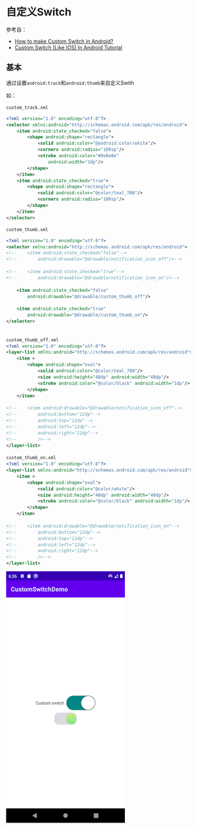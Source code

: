 # 自定义Switch

参考自：

+ [How to make Custom Switch in Android?](https://dev.to/akshayranagujjar/how-to-make-custom-switch-in-android-5d1d)
+ [Custom Switch (Like IOS) In Android Tutorial](https://androidtutorialmagic.wordpress.com/android-material-design-tutorial/custom-switch-like-ios-in-android-tutorial/)



## 基本

通过设置`android:track`和`android:thumb`来自定义Swith

如：

`custom_track.xml`

```xml
<?xml version="1.0" encoding="utf-8"?>
<selector xmlns:android="http://schemas.android.com/apk/res/android">
    <item android:state_checked="false">
        <shape android:shape="rectangle">
            <solid android:color="@android:color/white"/>
            <corners android:radius="100sp"/>
            <stroke android:color="#8e8e8e"
                android:width="1dp"/>
        </shape>
    </item>
    <item android:state_checked="true">
        <shape android:shape="rectangle">
            <solid android:color="@color/teal_700"/>
            <corners android:radius="100sp"/>
        </shape>
    </item>
</selector>
```

`custom_thumb.xml`

```xml
<?xml version="1.0" encoding="utf-8"?>
<selector xmlns:android="http://schemas.android.com/apk/res/android">
<!--    <item android:state_checked="false"-->
<!--        android:drawable="@drawable/notification_icon_off"/>-->

<!--    <item android:state_checked="true"-->
<!--        android:drawable="@drawable/notification_icon_on"/>-->

    <item android:state_checked="false"
        android:drawable="@drawable/custom_thumb_off"/>

    <item android:state_checked="true"
        android:drawable="@drawable/custom_thumb_on"/>
</selector>


custom_thumb_off.xml
<?xml version="1.0" encoding="utf-8"?>
<layer-list xmlns:android="http://schemas.android.com/apk/res/android">
    <item >
        <shape android:shape="oval">
            <solid android:color="@color/teal_700"/>
            <size android:height="48dp" android:width="48dp"/>
            <stroke android:color="@color/black" android:width="1dp"/>
        </shape>
    </item>

<!--    <item android:drawable="@drawable/notification_icon_off"-->
<!--        android:bottom="12dp"-->
<!--        android:top="12dp"-->
<!--        android:left="12dp"-->
<!--        android:right="12dp"-->
<!--        />-->
</layer-list>

custom_thumb_on.xml
<?xml version="1.0" encoding="utf-8"?>
<layer-list xmlns:android="http://schemas.android.com/apk/res/android">
    <item >
        <shape android:shape="oval">
            <solid android:color="@color/white"/>
            <size android:height="48dp" android:width="48dp"/>
            <stroke android:color="@color/black" android:width="1dp"/>
        </shape>
    </item>

<!--    <item android:drawable="@drawable/notification_icon_on"-->
<!--        android:bottom="12dp"-->
<!--        android:top="12dp"-->
<!--        android:left="12dp"-->
<!--        android:right="12dp"-->
<!--        />-->
</layer-list>
```

![028](https://github.com/winfredzen/Android-Basic/blob/master/Howto/images/028.png)

